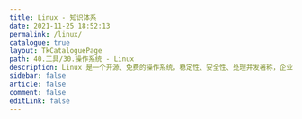 ```yaml
---
title: Linux - 知识体系
date: 2021-11-25 18:52:13
permalink: /linux/
catalogue: true
layout: TkCataloguePage
path: 40.工具/30.操作系统 - Linux
description: Linux 是一个开源、免费的操作系统，稳定性、安全性、处理并发著称，企业级项目部署的优先级系统选择。
sidebar: false
article: false
comment: false
editLink: false
---
```

